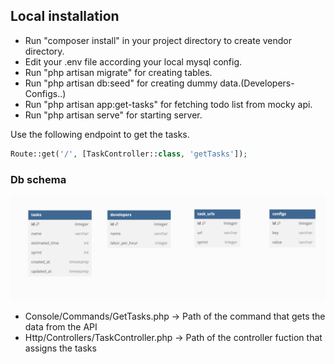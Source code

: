 ## Local installation
- Run "composer install" in your project directory to create vendor directory.
- Edit your .env file according your local mysql config.
- Run "php artisan migrate" for creating tables.
- Run "php artisan db:seed" for creating dummy data.(Developers-Configs..)
- Run "php artisan app:get-tasks" for fetching todo list from mocky api.
- Run "php artisan serve" for starting server.

Use the following endpoint to get the tasks.
```php
Route::get('/', [TaskController::class, 'getTasks']);
```

### Db schema
![Veritabanı Şeması](https://github.com/kadirseckin/todo-api-example/blob/main/resources/db_schema.png)

- Console/Commands/GetTasks.php -> Path of the command that gets the data from the API
- Http/Controllers/TaskController.php -> Path of the controller fuction that assigns the tasks
